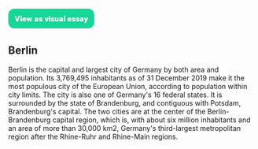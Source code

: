 <!-- This just provides a convenient way for viewing the visual essay, it is not actually needed in the essay -->
<a href="https://juncture-digital.org"><img src="/images/ve-button.png"></a>

<!-- Some config data for the essay -->
<param ve-config
       title="Hello, Berlin"
       banner="https://upload.wikimedia.org/wikipedia/commons/thumb/7/75/WorldMap-A_with_Frame.png/1024px-WorldMap-A_with_Frame.png"
       layout="vtl">

<!-- ve-entity tags declare entities relevant to the essay -->
<param ve-entity eid="Q64"> <!-- Berlin -->

## Berlin

Berlin is the capital and largest city of Germany by both area and population. Its 3,769,495 inhabitants as of 31 December 2019 make it the most populous city of the European Union, according to population within city limits. The city is also one of Germany's 16 federal states. It is surrounded by the state of Brandenburg, and contiguous with Potsdam, Brandenburg's capital. The two cities are at the center of the Berlin-Brandenburg capital region, which is, with about six million inhabitants and an area of more than 30,000 km2, Germany's third-largest metropolitan region after the Rhine-Ruhr and Rhine-Main regions.
<param ve-map center="Q64" zoom="5"> <!-- The ve-map tag creates a map visualization component -->
